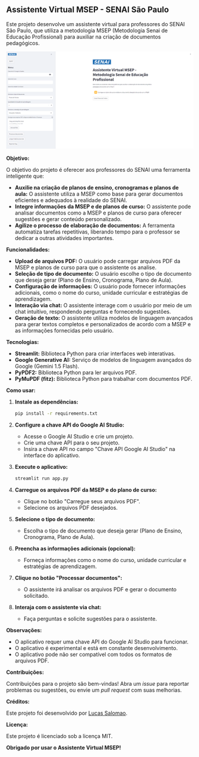 ## Assistente Virtual MSEP - SENAI São Paulo

Este projeto desenvolve um assistente virtual para professores do SENAI São Paulo, que utiliza a metodologia MSEP (Metodologia Senai de Educação Profissional) para auxiliar na criação de documentos pedagógicos.

<p align="center">
  <img src="./diagram/home_screen.png" alt="Tela Inicial">
</p>

**Objetivo:**

O objetivo do projeto é oferecer aos professores do SENAI uma ferramenta inteligente que:

- **Auxilie na criação de planos de ensino, cronogramas e planos de aula:** O assistente utiliza a MSEP como base para gerar documentos eficientes e adequados à realidade do SENAI.
- **Integre informações da MSEP e de planos de curso:** O assistente pode analisar documentos como a MSEP e planos de curso para oferecer sugestões e gerar conteúdo personalizado.
- **Agilize o processo de elaboração de documentos:** A ferramenta automatiza tarefas repetitivas, liberando tempo para o professor se dedicar a outras atividades importantes.

**Funcionalidades:**

- **Upload de arquivos PDF:** O usuário pode carregar arquivos PDF da MSEP e planos de curso para que o assistente os analise.
- **Seleção de tipo de documento:** O usuário escolhe o tipo de documento que deseja gerar (Plano de Ensino, Cronograma, Plano de Aula).
- **Configuração de informações:** O usuário pode fornecer informações adicionais, como o nome do curso, unidade curricular e estratégias de aprendizagem.
- **Interação via chat:** O assistente interage com o usuário por meio de um chat intuitivo, respondendo perguntas e fornecendo sugestões.
- **Geração de texto:** O assistente utiliza modelos de linguagem avançados para gerar textos completos e personalizados de acordo com a MSEP e as informações fornecidas pelo usuário.

**Tecnologias:**

- **Streamlit:** Biblioteca Python para criar interfaces web interativas.
- **Google Generative AI:** Serviço de modelos de linguagem avançados do Google (Gemini 1.5 Flash).
- **PyPDF2:** Biblioteca Python para ler arquivos PDF.
- **PyMuPDF (fitz):** Biblioteca Python para trabalhar com documentos PDF.

**Como usar:**

1. **Instale as dependências:**
    
    ```bash
    pip install -r requirements.txt
    
    ```
    
2. **Configure a chave API do Google AI Studio:**
    - Acesse o Google AI Studio e crie um projeto.
    - Crie uma chave API para o seu projeto.
    - Insira a chave API no campo "Chave API Google AI Studio" na interface do aplicativo.
3. **Execute o aplicativo:**
    
    ```bash
    streamlit run app.py
    
    ```
    
4. **Carregue os arquivos PDF da MSEP e do plano de curso:**
    - Clique no botão "Carregue seus arquivos PDF".
    - Selecione os arquivos PDF desejados.
5. **Selecione o tipo de documento:**
    - Escolha o tipo de documento que deseja gerar (Plano de Ensino, Cronograma, Plano de Aula).
6. **Preencha as informações adicionais (opcional):**
    - Forneça informações como o nome do curso, unidade curricular e estratégias de aprendizagem.
7. **Clique no botão "Processar documentos":**
    - O assistente irá analisar os arquivos PDF e gerar o documento solicitado.
8. **Interaja com o assistente via chat:**
    - Faça perguntas e solicite sugestões para o assistente.

**Observações:**

- O aplicativo requer uma chave API do Google AI Studio para funcionar.
- O aplicativo é experimental e está em constante desenvolvimento.
- O aplicativo pode não ser compatível com todos os formatos de arquivos PDF.

**Contribuições:**

Contribuições para o projeto são bem-vindas! Abra um *issue* para reportar problemas ou sugestões, ou envie um *pull request* com suas melhorias.

**Créditos:**

Este projeto foi desenvolvido por [Lucas Salomao](mailto:lucastadeusalomao@gmail.com).

**Licença:**

Este projeto é licenciado sob a licença MIT.

**Obrigado por usar o Assistente Virtual MSEP!**